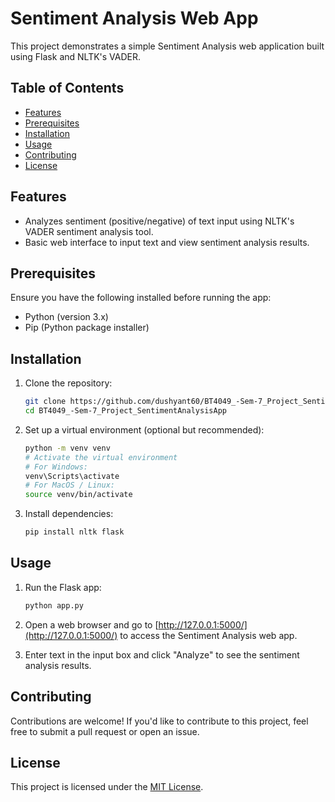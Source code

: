 # Sentiment Analysis Web App

This project demonstrates a simple Sentiment Analysis web application built using Flask and NLTK's VADER.

## Table of Contents

- [Features](#features)
- [Prerequisites](#prerequisites)
- [Installation](#installation)
- [Usage](#usage)
- [Contributing](#contributing)
- [License](#license)

## Features

- Analyzes sentiment (positive/negative) of text input using NLTK's VADER sentiment analysis tool.
- Basic web interface to input text and view sentiment analysis results.

## Prerequisites

Ensure you have the following installed before running the app:

- Python (version 3.x)
- Pip (Python package installer)

## Installation

1. Clone the repository:

    ```bash
    git clone https://github.com/dushyant60/BT4049_-Sem-7_Project_SentimentAnalysisApp.git
    cd BT4049_-Sem-7_Project_SentimentAnalysisApp
    ```

2. Set up a virtual environment (optional but recommended):

    ```bash
    python -m venv venv
    # Activate the virtual environment
    # For Windows:
    venv\Scripts\activate
    # For MacOS / Linux:
    source venv/bin/activate
    ```

3. Install dependencies:

    ```bash
    pip install nltk flask
    ```

## Usage

1. Run the Flask app:

    ```bash
    python app.py
    ```

2. Open a web browser and go to [http://127.0.0.1:5000/](http://127.0.0.1:5000/) to access the Sentiment Analysis web app.

3. Enter text in the input box and click "Analyze" to see the sentiment analysis results.

## Contributing

Contributions are welcome! If you'd like to contribute to this project, feel free to submit a pull request or open an issue.

## License

This project is licensed under the [MIT License](LICENSE).
